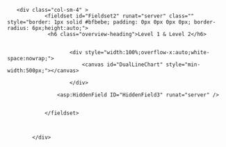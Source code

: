        <div class="col-sm-4" >
                <fieldset id="Fieldset2" runat="server" class="" style="border: 1px solid #bfbebe; padding: 0px 0px 0px 0px; border-radius: 6px;height:auto;">
                 <h6 class="overview-heading">Level 1 & Level 2</h6>
                   

                        <div style="width:100%;overflow-x:auto;white-space:nowrap;">
                            <canvas id="DualLineChart" style="min-width:500px;"></canvas>

                        </div>
                  
                    <asp:HiddenField ID="HiddenField3" runat="server" />
                  

                </fieldset>



            </div>
